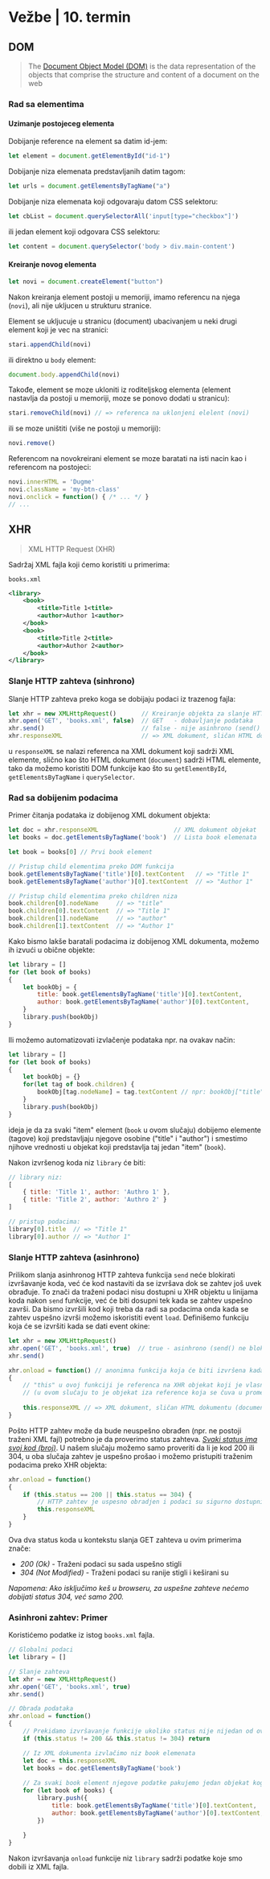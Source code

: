 # Vežbe | 10. termin

## DOM

> The [Document Object Model (DOM)](https://developer.mozilla.org/en-US/docs/Web/API/Document_Object_Model/Introduction) is the data representation of the objects that comprise the structure and content of a document on the web

### Rad sa elementima

#### Uzimanje postojeceg elementa

Dobijanje reference na element sa datim id-jem:
```js
let element = document.getElementById("id-1")
```

Dobijanje niza elemenata predstavljanih datim tagom:
```js
let urls = document.getElementsByTagName("a")
```

Dobijanje niza elemenata koji odgovaraju datom CSS selektoru:
```js
let cbList = document.querySelectorAll('input[type="checkbox"]')
```

ili jedan element koji odgovara CSS selektoru:
```js
let content = document.querySelector('body > div.main-content')
```

#### Kreiranje novog elementa

```js
let novi = document.createElement("button")
```

Nakon kreiranja element postoji u memoriji, imamo referencu na njega (`novi`), ali nije ukljucen u strukturu stranice.

Element se ukljucuje u stranicu (document) ubacivanjem u neki drugi element koji je vec na stranici:
```js
stari.appendChild(novi)
```

ili direktno u `body` element:
```js
document.body.appendChild(novi)
```

Takođe, element se moze ukloniti iz roditeljskog elementa (element nastavlja da postoji u memoriji, moze se ponovo dodati u stranicu):
```js
stari.removeChild(novi) // => referenca na uklonjeni elelent (novi)
```

ili se moze uništiti (više ne postoji u memoriji):
```js
novi.remove()
```

Referencom na novokreirani element se moze baratati na isti nacin kao i referencom na postojeci:
```js
novi.innerHTML = 'Dugme'
novi.className = 'my-btn-class'
novi.onclick = function() { /* ... */ }
// ...
```


## XHR
> XML HTTP Request (XHR)

Sadržaj XML fajla koji ćemo koristiti u primerima:

`books.xml`
```xml
<library>
    <book>
        <title>Title 1<title>
        <author>Author 1<author>
    </book>
    <book>
        <title>Title 2<title>
        <author>Author 2<author>
    </book>
</library>
```

### Slanje HTTP zahteva (sinhrono)

Slanje HTTP zahteva preko koga se dobijaju podaci iz trazenog fajla:
```js
let xhr = new XMLHttpRequest()       // Kreiranje objekta za slanje HTTP zahteva
xhr.open('GET', 'books.xml', false)  // GET   - dobavljanje podataka
xhr.send()                           // false - nije asinhrono (send() blokira dok podaci ne stignu)
xhr.responseXML                      // => XML dokument, sličan HTML dokumentu (document)
```
u `responseXML` se nalazi referenca na XML dokument koji sadrži XML elemente, slično kao što HTML dokument (`document`) sadrži HTML elemente, tako da možemo koristiti DOM funkcije kao što su `getElementById`, `getElementsByTagName` i `querySelector`.

### Rad sa dobijenim podacima

Primer čitanja podataka iz dobijenog XML dokument objekta:
```js
let doc = xhr.responseXML                     // XML dokument objekat
let books = doc.getElementsByTagName('book')  // Lista book elemenata

let book = books[0] // Prvi book element

// Pristup child elementima preko DOM funkcija
book.getElementsByTagName('title')[0].textContent   // => "Title 1"
book.getElementsByTagName('author')[0].textContent  // => "Author 1"

// Pristup child elementima preko children niza
book.children[0].nodeName     // => "title"
book.children[0].textContent  // => "Title 1"
book.children[1].nodeName     // => "author"
book.children[1].textContent  // => "Author 1"
```

Kako bismo lakše baratali podacima iz dobijenog XML dokumenta, možemo ih izvući u obične objekte:

```js
let library = []
for (let book of books) 
{
    let bookObj = {
        title: book.getElementsByTagName('title')[0].textContent,
        author: book.getElementsByTagName('author')[0].textContent,
    }
    library.push(bookObj)
}
```

Ili možemo automatizovati izvlačenje podataka npr. na ovakav način:
```js
let library = []
for (let book of books) 
{
    let bookObj = {}
    for(let tag of book.children) {
        bookObj[tag.nodeName] = tag.textContent // npr: bookObj["title"] = "Title 1"
    }
    library.push(bookObj)
}
```

ideja je da za svaki "item" element (`book` u ovom slučaju) dobijemo elemente (tagove) koji predstavljaju njegove osobine ("title" i "author") i smestimo njihove vrednosti u objekat koji predstavlja taj jedan "item" (`book`).

Nakon izvršenog koda niz `library` će biti:
```js
// library niz:
[
    { title: 'Title 1', author: 'Authro 1' },
    { title: 'Title 2', author: 'Authro 2' }
]

// pristup podacima:
library[0].title  // => "Title 1"
library[0].author // => "Author 1"
```

### Slanje HTTP zahteva (asinhrono)

Prilikom slanja asinhronog HTTP zahteva funkcija `send` neće blokirati izvršavanje koda, već će kod nastaviti da se izvršava dok se zahtev još uvek obrađuje. To znači da traženi podaci nisu dostupni u XHR objektu u linijama koda nakon `send` funkcije, već će biti dosupni tek kada se zahtev uspešno završi. Da bismo izvršili kod koji treba da radi sa podacima onda kada se zahtev uspešno izvrši možemo iskoristiti event `load`. Definišemo funkciju koja će se izvršiti kada se dati event okine:

```js
let xhr = new XMLHttpRequest()
xhr.open('GET', 'books.xml', true)  // true - asinhrono (send() ne blokira izvršavanje koda dok podaci nisu još stigli)
xhr.send()

xhr.onload = function() // anonimna funkcija koja će biti izvršena kada poslati HTTP zahtev bude obrađen
{   
    // "this" u ovoj funkciji je referenca na XHR objekat koji je vlasnik ove funkcije
    // (u ovom slučaju to je objekat iza reference koja se čuva u promenljivoj "xhr")
    
    this.responseXML // => XML dokument, sličan HTML dokumentu (document)
}
```

Pošto HTTP zahtev može da bude neuspešno obrađen (npr. ne postoji traženi XML fajl) potrebno je da proverimo status zahteva. [_Svaki status ima svoj kod (broj)_](https://developer.mozilla.org/en-US/docs/Web/HTTP/Status). U našem slučaju možemo samo proveriti da li je kod 200 ili 304, u oba slučaja zahtev je uspešno prošao i možemo pristupiti traženim podacima preko XHR objekta:

```js
xhr.onload = function() 
{
    if (this.status == 200 || this.status == 304) {
        // HTTP zahtev je uspesno obradjen i podaci su sigurno dostupni u responseXML
        this.responseXML
    }
}
```

Ova dva status koda u kontekstu slanja GET zahteva u ovim primerima znače:
- _200 (Ok)_ - Traženi podaci su sada uspešno stigli
- _304 (Not Modified)_ - Traženi podaci su ranije stigli i keširani su

_Napomena: Ako isključimo keš u browseru, za uspešne zahteve nećemo dobijati status 304, već samo 200._


### Asinhroni zahtev: Primer

Koristićemo podatke iz istog `books.xml` fajla.

```js
// Globalni podaci
let library = []

// Slanje zahteva
let xhr = new XMLHttpRequest()     
xhr.open('GET', 'books.xml', true)
xhr.send()

// Obrada podataka
xhr.onload = function()
{
    // Prekidamo izvršavanje funkcije ukoliko status nije nijedan od ova dva
    if (this.status != 200 && this.status != 304) return 

    // Iz XML dokumenta izvlačimo niz book elemenata
    let doc = this.responseXML 
    let books = doc.getElementsByTagName('book')
    
    // Za svaki book element njegove podatke pakujemo jedan objekat koga dodajemo u niz library
    for (let book of books) {
        library.push({
            title: book.getElementsByTagName('title')[0].textContent,
            author: book.getElementsByTagName('author')[0].textContent,
        })
        
    }
}
```

Nakon izvršavanja `onload` funkcije niz `library` sadrži podatke koje smo dobili iz XML fajla.